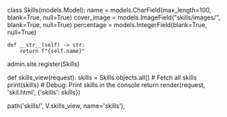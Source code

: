 




<!-- model -->
class Skills(models.Model):
    name = models.CharField(max_length=100, blank=True, null=True)
    cover_image = models.ImageField("skills/images/", blank=True, null=True)
    percentage = models.IntegerField(blank=True, null=True)

    def __str__(self) -> str:
        return f"{self.name}"

<!-- admin -->
admin.site.register(Skills)

<!-- view -->
def skills_view(request):
    skills = Skills.objects.all()  # Fetch all skills
    print(skills)  # Debug: Print skills in the console
    return render(request, 'skil.html', {'skills': skills})

<!-- html -->
<!-- {% load static %}

<section id="skills" class="skill-area">
    <div class="container">
        <div class="row justify-content-center">
            <div class="col-xl-12 col-lg-12">
                <div class="section-title text-center mb-60 wow fadeInUp delay-0-2s">
                    <p>Pro Skills</p>
                    <h2>Let’s Explore My Skills</h2>
                </div>
            </div>
        </div>
        <div class="row">
            <div class="col-lg-12">
                <div class="skill-items-wrap">
                    <div class="row">
                        {% for skill in skills %}
                            <div class="col-lg-3 col-sm-6 col-xs-12">
                                <div class="skill-item wow fadeInUp delay-0-2s">
                                    {% if skill.cover_image %}
                                        <img src="{{ skill.cover_image.url }}" alt="{{ skill.name }}">
                                    {% else %}
                                        <img src="{% static 'assets/images/skills/skill1.png' %}" alt="No Image">
                                    {% endif %}
                                    <h5>{{ skill.name }}</h5>
                                    <span class="percent">{{ skill.percentage }}%</span>
                                </div>
                            </div>
                        {% empty %}
                            <p>No skills available.</p>
                        {% endfor %}
                    </div>
                </div>
            </div>
        </div>
    </div>
</section> -->


<!-- urls -->
path('skills/', V.skills_view, name='skills'),

